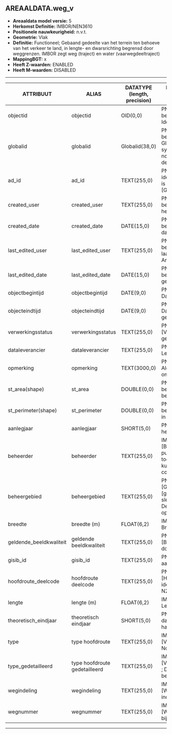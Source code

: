 ﻿## AREAALDATA.weg_v

* __Areaaldata model versie:__ 5
* __Herkomst Definitie:__ IMBOR/NEN3610
* __Positionele nauwkeurigheid:__ n.v.t.
* __Geometrie:__ Vlak
* __Definitie:__ Functioneel; Gebaand gedeelte van het terrein ten behoeve van het verkeer te land, in lengte- en dwarsrichting begrensd door weggrenzen. IMBOR zegt weg (traject)  en water (vaarwegdeeltraject)
* __MappingBGT:__ x
* __Heeft Z-waarden:__ ENABLED
* __Heeft M-waarden:__ DISABLED

***

|__ATTRIBUUT__                             |__ALIAS__                                            |__DATATYPE (length, precision)__       |__DEFINITIE__ (Oorsprong; Superklasse; Attribuuttype; Enumeratie/Referentie; Verwijzende sleutel; Standaard waarde; Definitie)|
|------                                    |------                                               |------                                 |-----    |
|objectid                                  |objectid                                             |OID(0,0)                               |PNH; AREAALDATA; Waarde wordt automatisch bepaald; ; ; Default: None; Intern ArcGIS Identificatienummer, aangemaakt door ArcGIS.
|globalid                                  |globalid                                             |Globalid(38,0)                         |PNH; AREAALDATA; Waarde wordt automatisch bepaald; ; ; Default: None; Elk object heeft een unieke GlobalID (Global Unique Identifier). Dit is een systeemveld van de ArcGIS software welke noodzakelijk is om een aantal functionaliteiten binnen deze software te kunnen gebruiken.
|ad_id                                     |ad_id                                                |TEXT(255,0)                            |PNH; AREAALDATA; GUID; ; ; Default: None; Uniek identificatienummer voor het object dat onveranderlijk is zolang het object bestaat in Areaaldata: in format 'AD.[GUID]'. Dit moet worden ingevuld door de aannemer.
|created_user                              |created_user                                         |TEXT(255,0)                            |PNH; AREAALDATA; Waarde wordt automatisch bepaald; ; ; Default: None; Naam van gebruiker die de rij heeft aangemaakt, gegenereerd door ArcGIS.
|created_date                              |created_date                                         |DATE(15,0)                             |PNH; AREAALDATA; Waarde wordt automatisch bepaald; ; ; Default: None; Datum waarop de rij aan de database is toegevoegd, gegenereerd door ArcGIS.
|last_edited_user                          |last_edited_user                                     |TEXT(255,0)                            |PNH; AREAALDATA; Waarde wordt automatisch bepaald; ; ; Default: None; Naam van gebruiker die de laatste mutatie heeft doorgevoerd, gegenereerd door ArcGIS.
|last_edited_date                          |last_edited_date                                     |DATE(15,0)                             |PNH; AREAALDATA; Waarde wordt automatisch bepaald; ; ; Default: None; Datum van de laatste mutatie, gegenereerd door ArcGIS.
|objectbegintijd                           |objectbegintijd                                      |DATE(9,0)                              |PNH; AREAALDATA; Vrij invoerveld; ; ; Default: None; Datum waarop het object bij de bronhouder is ontstaan.
|objecteindtijd                            |objecteindtijd                                       |DATE(9,0)                              |PNH; AREAALDATA; Vrij invoerveld; ; ; Default: None; Datum waarop het object bij de bronhouder niet meer geldig is.
|verwerkingsstatus                         |verwerkingsstatus                                    |TEXT(255,0)                            |PNH; AREAALDATA; Enumeratie; keuzelijst [Verwerkingsstatus]; ; Default: None; Status van de gegevens.
|dataleverancier                           |dataleverancier                                      |TEXT(255,0)                            |PNH; AREAALDATA; Vrij invoerveld; ; ; Default: None; Leverancier van de data.
|opmerking                                 |opmerking                                            |TEXT(3000,0)                           |PNH; AREAALDATA; Vrij invoerveld; ; ; Default: None; Algemene opmerking voor het object, zoals een omschrijving of toelichting.
|st_area(shape)                            |st_area                                              |DOUBLE(0,0)                            |PNH; AREAALDATA; Waarde wordt automatisch bepaald; ; ; Default: None; Oppervlakte van het beheerobject in m2.
|st_perimeter(shape)                       |st_perimeter                                         |DOUBLE(0,0)                            |PNH; AREAALDATA; Waarde wordt automatisch bepaald; ; ; Default: None; Omtrek van het beheerobject in meters.
|aanlegjaar                                |aanlegjaar                                           |SHORT(5,0)                             |PNH; Areaaldata; Vrij invoerveld; ; ; Default: None; Het Is het jaar van aanleg van de (vaar)weg
|beheerder                                 |beheerder                                            |TEXT(255,0)                            |IMBOR; Areaaldata; Enumeratie/Referentie; keuzelijst [BeheerdObjectBeheerder]; ; Default: None; Een publiekrechtelijke instantie of (rechts)persoon die toeziet op de instandhouding van o.a. een object, kunstwerk of waterstaatswerk. De typen beheerder zijn conform de indeling in bronhouders (BGT).
|beheergebied                              |beheergebied                                         |TEXT(255,0)                            |PNH; Areaaldata; Enumeratie/Referentie; keuzelijst [GCR_NAAM]; Verwijzende sleutel naar [gebiedscontractregio_v]; Default: None; Verwijzende sleutel naar gebiedscontractregio_v. Functionele laag. De provincie heeft haar gebied in 8 gebieden opgesplitst. Amsterdam (gebied 8) is zelfstandig.
|breedte                                   |breedte (m)                                          |FLOAT(6,2)                             |IMBOR; Areaaldata; Vrij invoerveld; ; ; Default: None; Breedte van het beheerobject.
|geldende_beeldkwaliteit                   |geldende beeldkwaliteit                              |TEXT(255,0)                            |PNH; Areaaldata; Enumeratie/Referentie; keuzelijst [Beeldkwaliteit]; ; Default: None; Concrete visuele doelstelling
|gisib_id                                  |gisib_id                                             |TEXT(255,0)                            |PNH; Areaaldata; Vrij invoerveld; ; ; Default: None; wordt aangemaakt in GISIB
|hoofdroute_deelcode                       |hoofdroute deelcode                                  |TEXT(255,0)                            |PNH; Areaaldata; Enumeratie/Referentie; keuzelijst [Hoofdroute deelcode]; ; Default: None; Uniek code ter identificatie van een deeltraject; bijvoorbeeld N196a of N242b_1
|lengte                                    |lengte (m)                                           |FLOAT(6,2)                             |IMBOR; Areaaldata; Vrij invoerveld; ; ; Default: None; Lengte van het beheerobject.
|theoretisch_eindjaar                      |theoretisch eindjaar                                 |SHORT(5,0)                             |PNH; Areaaldata; Vrij invoerveld; ; ; Default: None; Jaar dat het beheerobject aan het theoretische einde van haar levensduur is.
|type                                      |type hoofdroute                                      |TEXT(255,0)                            |IMBOR; Areaaldata; Enumeratie/Referentie; keuzelijst [VerhardingWegcategorieDuurzaamVeilig]; ; Default: None; Typering van het beheerobject
|type_gedetailleerd                        |type hoofdroute gedetailleerd                        |TEXT(255,0)                            |IMBOR; Areaaldata; Enumeratie/Referentie; keuzelijst [VerhardingWegcategorieDuurzaamVeiligGedetailleerd]; ; Default: None; Nader typering van het type beheerobject
|wegindeling                               |wegindeling                                          |TEXT(255,0)                            |IMBOR; Areaaldata; Enumeratie/Referentie; keuzelijst [Wegindeling]; ; Default: None; Aanduiding voor de indeling van de weg rijbanen en rijstroken.
|wegnummer                                 |wegnummer                                            |TEXT(255,0)                            |IMBOR; Areaaldata; Enumeratie/Referentie; keuzelijst [Wegnummer]; ; Default: None; Aanduiding van de weg, bijvoorbeeld N505 voor een provinciale weg.

***

